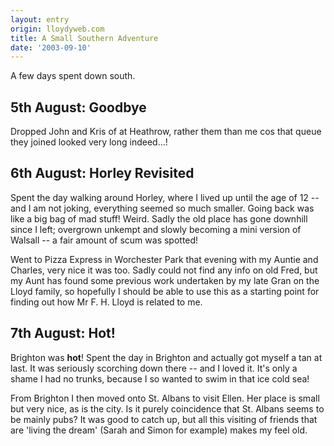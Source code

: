 ```yaml
---
layout: entry
origin: lloydyweb.com
title: A Small Southern Adventure
date: '2003-09-10'
---
```

A few days spent down south.

## 5th August: Goodbye
Dropped John and Kris of at Heathrow, rather them than me cos that queue they joined looked very long indeed...!

## 6th August: Horley Revisited
Spent the day walking around Horley, where I lived up until the age of 12 -- and I am not joking, everything seemed so much smaller. Going back was like a big bag of mad stuff! Weird. Sadly the old place has gone downhill since I left; overgrown unkempt and slowly becoming a mini version of Walsall -- a fair amount of scum was spotted!

Went to Pizza Express in Worchester Park that evening with my Auntie and Charles, very nice it was too. Sadly could not find any info on old Fred, but my Aunt has found some previous work undertaken by my late Gran on the Lloyd family, so hopefully I should be able to use this as a starting point for finding out how Mr F. H. Lloyd is related to me.

## 7th August: Hot!
Brighton was **hot**! Spent the day in Brighton and actually got myself a tan at last. It was seriously scorching down there -- and I loved it. It's only a shame I had no trunks, because I so wanted to swim in that ice cold sea!

From Brighton I then moved onto St. Albans to visit Ellen. Her place is small but very nice, as is the city. Is it purely coincidence that St. Albans seems to be mainly pubs? It was good to catch up, but all this visiting of friends that are 'living the dream' (Sarah and Simon for example) makes my feel old.